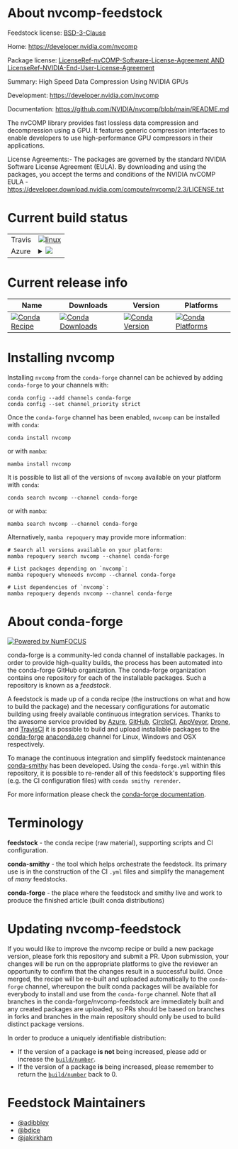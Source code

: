 About nvcomp-feedstock
======================

Feedstock license: [BSD-3-Clause](https://github.com/conda-forge/nvcomp-feedstock/blob/main/LICENSE.txt)

Home: https://developer.nvidia.com/nvcomp

Package license: [LicenseRef-nvCOMP-Software-License-Agreement AND LicenseRef-NVIDIA-End-User-License-Agreement](https://developer.download.nvidia.com/compute/nvcomp/2.3/LICENSE.txt)

Summary: High Speed Data Compression Using NVIDIA GPUs

Development: https://developer.nvidia.com/nvcomp

Documentation: https://github.com/NVIDIA/nvcomp/blob/main/README.md

The nvCOMP library provides fast lossless data compression and
decompression using a GPU. It features generic compression interfaces to
enable developers to use high-performance GPU compressors in their
applications.

License Agreements:- The packages are governed by the standard NVIDIA
Software License Agreement (EULA). By downloading and using the packages,
you accept the terms and conditions of the NVIDIA nvCOMP EULA -
https://developer.download.nvidia.com/compute/nvcomp/2.3/LICENSE.txt


Current build status
====================


<table><tr>
    <td>Travis</td>
    <td>
      <a href="https://app.travis-ci.com/conda-forge/nvcomp-feedstock">
        <img alt="linux" src="https://img.shields.io/travis/com/conda-forge/nvcomp-feedstock/main.svg?label=Linux">
      </a>
    </td>
  </tr>
    
  <tr>
    <td>Azure</td>
    <td>
      <details>
        <summary>
          <a href="https://dev.azure.com/conda-forge/feedstock-builds/_build/latest?definitionId=19571&branchName=main">
            <img src="https://dev.azure.com/conda-forge/feedstock-builds/_apis/build/status/nvcomp-feedstock?branchName=main">
          </a>
        </summary>
        <table>
          <thead><tr><th>Variant</th><th>Status</th></tr></thead>
          <tbody><tr>
              <td>linux_64_c_compiler_version11cuda_compilernvcccuda_compiler_version11.8cxx_compiler_version11</td>
              <td>
                <a href="https://dev.azure.com/conda-forge/feedstock-builds/_build/latest?definitionId=19571&branchName=main">
                  <img src="https://dev.azure.com/conda-forge/feedstock-builds/_apis/build/status/nvcomp-feedstock?branchName=main&jobName=linux&configuration=linux%20linux_64_c_compiler_version11cuda_compilernvcccuda_compiler_version11.8cxx_compiler_version11" alt="variant">
                </a>
              </td>
            </tr><tr>
              <td>linux_64_c_compiler_version12cuda_compilercuda-nvcccuda_compiler_version12.0cxx_compiler_version12</td>
              <td>
                <a href="https://dev.azure.com/conda-forge/feedstock-builds/_build/latest?definitionId=19571&branchName=main">
                  <img src="https://dev.azure.com/conda-forge/feedstock-builds/_apis/build/status/nvcomp-feedstock?branchName=main&jobName=linux&configuration=linux%20linux_64_c_compiler_version12cuda_compilercuda-nvcccuda_compiler_version12.0cxx_compiler_version12" alt="variant">
                </a>
              </td>
            </tr><tr>
              <td>linux_aarch64_c_compiler_version11cuda_compilernvcccuda_compiler_version11.8cxx_compiler_version11</td>
              <td>
                <a href="https://dev.azure.com/conda-forge/feedstock-builds/_build/latest?definitionId=19571&branchName=main">
                  <img src="https://dev.azure.com/conda-forge/feedstock-builds/_apis/build/status/nvcomp-feedstock?branchName=main&jobName=linux&configuration=linux%20linux_aarch64_c_compiler_version11cuda_compilernvcccuda_compiler_version11.8cxx_compiler_version11" alt="variant">
                </a>
              </td>
            </tr><tr>
              <td>linux_aarch64_c_compiler_version12cuda_compilercuda-nvcccuda_compiler_version12.0cxx_compiler_version12</td>
              <td>
                <a href="https://dev.azure.com/conda-forge/feedstock-builds/_build/latest?definitionId=19571&branchName=main">
                  <img src="https://dev.azure.com/conda-forge/feedstock-builds/_apis/build/status/nvcomp-feedstock?branchName=main&jobName=linux&configuration=linux%20linux_aarch64_c_compiler_version12cuda_compilercuda-nvcccuda_compiler_version12.0cxx_compiler_version12" alt="variant">
                </a>
              </td>
            </tr><tr>
              <td>win_64_cuda_compilercuda-nvcccuda_compiler_version12.0</td>
              <td>
                <a href="https://dev.azure.com/conda-forge/feedstock-builds/_build/latest?definitionId=19571&branchName=main">
                  <img src="https://dev.azure.com/conda-forge/feedstock-builds/_apis/build/status/nvcomp-feedstock?branchName=main&jobName=win&configuration=win%20win_64_cuda_compilercuda-nvcccuda_compiler_version12.0" alt="variant">
                </a>
              </td>
            </tr><tr>
              <td>win_64_cuda_compilernvcccuda_compiler_version11.8</td>
              <td>
                <a href="https://dev.azure.com/conda-forge/feedstock-builds/_build/latest?definitionId=19571&branchName=main">
                  <img src="https://dev.azure.com/conda-forge/feedstock-builds/_apis/build/status/nvcomp-feedstock?branchName=main&jobName=win&configuration=win%20win_64_cuda_compilernvcccuda_compiler_version11.8" alt="variant">
                </a>
              </td>
            </tr>
          </tbody>
        </table>
      </details>
    </td>
  </tr>
</table>

Current release info
====================

| Name | Downloads | Version | Platforms |
| --- | --- | --- | --- |
| [![Conda Recipe](https://img.shields.io/badge/recipe-nvcomp-green.svg)](https://anaconda.org/conda-forge/nvcomp) | [![Conda Downloads](https://img.shields.io/conda/dn/conda-forge/nvcomp.svg)](https://anaconda.org/conda-forge/nvcomp) | [![Conda Version](https://img.shields.io/conda/vn/conda-forge/nvcomp.svg)](https://anaconda.org/conda-forge/nvcomp) | [![Conda Platforms](https://img.shields.io/conda/pn/conda-forge/nvcomp.svg)](https://anaconda.org/conda-forge/nvcomp) |

Installing nvcomp
=================

Installing `nvcomp` from the `conda-forge` channel can be achieved by adding `conda-forge` to your channels with:

```
conda config --add channels conda-forge
conda config --set channel_priority strict
```

Once the `conda-forge` channel has been enabled, `nvcomp` can be installed with `conda`:

```
conda install nvcomp
```

or with `mamba`:

```
mamba install nvcomp
```

It is possible to list all of the versions of `nvcomp` available on your platform with `conda`:

```
conda search nvcomp --channel conda-forge
```

or with `mamba`:

```
mamba search nvcomp --channel conda-forge
```

Alternatively, `mamba repoquery` may provide more information:

```
# Search all versions available on your platform:
mamba repoquery search nvcomp --channel conda-forge

# List packages depending on `nvcomp`:
mamba repoquery whoneeds nvcomp --channel conda-forge

# List dependencies of `nvcomp`:
mamba repoquery depends nvcomp --channel conda-forge
```


About conda-forge
=================

[![Powered by
NumFOCUS](https://img.shields.io/badge/powered%20by-NumFOCUS-orange.svg?style=flat&colorA=E1523D&colorB=007D8A)](https://numfocus.org)

conda-forge is a community-led conda channel of installable packages.
In order to provide high-quality builds, the process has been automated into the
conda-forge GitHub organization. The conda-forge organization contains one repository
for each of the installable packages. Such a repository is known as a *feedstock*.

A feedstock is made up of a conda recipe (the instructions on what and how to build
the package) and the necessary configurations for automatic building using freely
available continuous integration services. Thanks to the awesome service provided by
[Azure](https://azure.microsoft.com/en-us/services/devops/), [GitHub](https://github.com/),
[CircleCI](https://circleci.com/), [AppVeyor](https://www.appveyor.com/),
[Drone](https://cloud.drone.io/welcome), and [TravisCI](https://travis-ci.com/)
it is possible to build and upload installable packages to the
[conda-forge](https://anaconda.org/conda-forge) [anaconda.org](https://anaconda.org/)
channel for Linux, Windows and OSX respectively.

To manage the continuous integration and simplify feedstock maintenance
[conda-smithy](https://github.com/conda-forge/conda-smithy) has been developed.
Using the ``conda-forge.yml`` within this repository, it is possible to re-render all of
this feedstock's supporting files (e.g. the CI configuration files) with ``conda smithy rerender``.

For more information please check the [conda-forge documentation](https://conda-forge.org/docs/).

Terminology
===========

**feedstock** - the conda recipe (raw material), supporting scripts and CI configuration.

**conda-smithy** - the tool which helps orchestrate the feedstock.
                   Its primary use is in the construction of the CI ``.yml`` files
                   and simplify the management of *many* feedstocks.

**conda-forge** - the place where the feedstock and smithy live and work to
                  produce the finished article (built conda distributions)


Updating nvcomp-feedstock
=========================

If you would like to improve the nvcomp recipe or build a new
package version, please fork this repository and submit a PR. Upon submission,
your changes will be run on the appropriate platforms to give the reviewer an
opportunity to confirm that the changes result in a successful build. Once
merged, the recipe will be re-built and uploaded automatically to the
`conda-forge` channel, whereupon the built conda packages will be available for
everybody to install and use from the `conda-forge` channel.
Note that all branches in the conda-forge/nvcomp-feedstock are
immediately built and any created packages are uploaded, so PRs should be based
on branches in forks and branches in the main repository should only be used to
build distinct package versions.

In order to produce a uniquely identifiable distribution:
 * If the version of a package **is not** being increased, please add or increase
   the [``build/number``](https://docs.conda.io/projects/conda-build/en/latest/resources/define-metadata.html#build-number-and-string).
 * If the version of a package **is** being increased, please remember to return
   the [``build/number``](https://docs.conda.io/projects/conda-build/en/latest/resources/define-metadata.html#build-number-and-string)
   back to 0.

Feedstock Maintainers
=====================

* [@adibbley](https://github.com/adibbley/)
* [@bdice](https://github.com/bdice/)
* [@jakirkham](https://github.com/jakirkham/)

